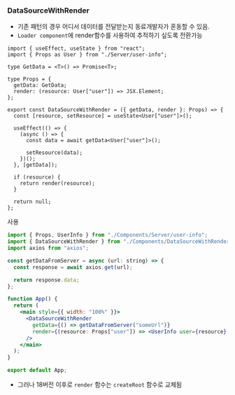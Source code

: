 ### DataSourceWithRender

- 기존 패턴의 경우 어디서 데이터를 전달받는지 동료개발자가 혼동할 수 있음.
- `Loader component`에 render함수를 사용하여 추적하기 싶도록 전환가능

```tsx
import { useEffect, useState } from "react";
import { Props as User } from "./Server/user-info";

type GetData = <T>() => Promise<T>;

type Props = {
  getData: GetData;
  render: (resource: User["user"]) => JSX.Element;
};

export const DataSourceWithRender = ({ getData, render }: Props) => {
  const [resource, setResource] = useState<User["user"]>();

  useEffect(() => {
    (async () => {
      const data = await getData<User["user"]>();

      setResource(data);
    })();
  }, [getData]);

  if (resource) {
    return render(resource);
  }

  return null;
};
```

사용

```jsx
import { Props, UserInfo } from "./Components/Server/user-info";
import { DataSourceWithRender } from "./Components/DataSourceWithRender";
import axios from "axios";

const getDataFromServer = async (url: string) => {
  const response = await axios.get(url);

  return response.data;
};

function App() {
  return (
    <main style={{ width: "100%" }}>
      <DataSourceWithRender
        getData={() => getDataFromServer("someUrl")}
        render={(resource: Props["user"]) => <UserInfo user={resource} />}
      />
    </main>
  );
}

export default App;
```

- 그러나 18버전 이후로 `render` 함수는 `createRoot` 함수로 교체됨
